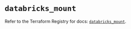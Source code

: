 # `databricks_mount`

Refer to the Terraform Registry for docs: [`databricks_mount`](https://registry.terraform.io/providers/databricks/databricks/1.84.0/docs/resources/mount).
